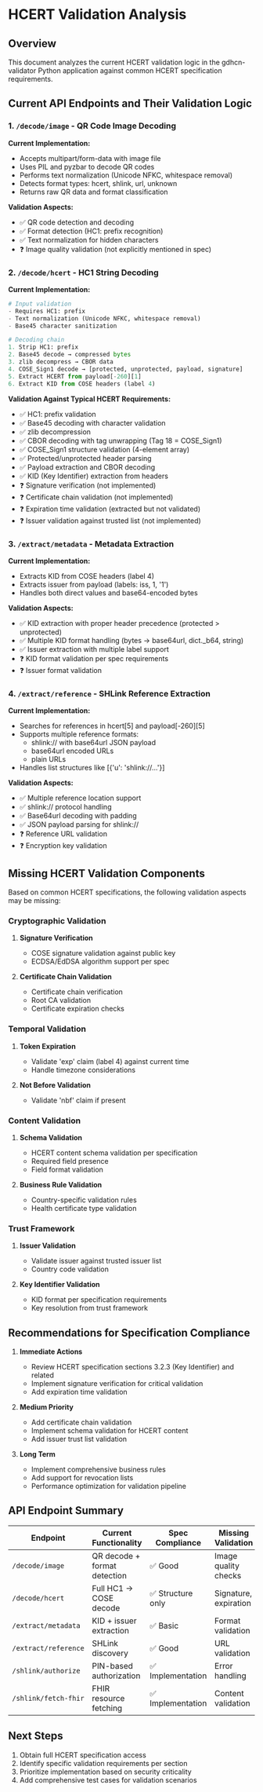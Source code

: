 # HCERT Validation Analysis

## Overview
This document analyzes the current HCERT validation logic in the gdhcn-validator Python application against common HCERT specification requirements.

## Current API Endpoints and Their Validation Logic

### 1. `/decode/image` - QR Code Image Decoding
**Current Implementation:**
- Accepts multipart/form-data with image file
- Uses PIL and pyzbar to decode QR codes
- Performs text normalization (Unicode NFKC, whitespace removal)
- Detects format types: hcert, shlink, url, unknown
- Returns raw QR data and format classification

**Validation Aspects:**
- ✅ QR code detection and decoding
- ✅ Format detection (HC1: prefix recognition)
- ✅ Text normalization for hidden characters
- ❓ Image quality validation (not explicitly mentioned in spec)

### 2. `/decode/hcert` - HC1 String Decoding
**Current Implementation:**
```python
# Input validation
- Requires HC1: prefix
- Text normalization (Unicode NFKC, whitespace removal)
- Base45 character sanitization

# Decoding chain
1. Strip HC1: prefix
2. Base45 decode → compressed bytes
3. zlib decompress → CBOR data  
4. COSE_Sign1 decode → [protected, unprotected, payload, signature]
5. Extract HCERT from payload[-260][1]
6. Extract KID from COSE headers (label 4)
```

**Validation Against Typical HCERT Requirements:**
- ✅ HC1: prefix validation
- ✅ Base45 decoding with character validation
- ✅ zlib decompression
- ✅ CBOR decoding with tag unwrapping (Tag 18 = COSE_Sign1)
- ✅ COSE_Sign1 structure validation (4-element array)
- ✅ Protected/unprotected header parsing
- ✅ Payload extraction and CBOR decoding
- ✅ KID (Key Identifier) extraction from headers
- ❓ Signature verification (not implemented)
- ❓ Certificate chain validation (not implemented)
- ❓ Expiration time validation (extracted but not validated)
- ❓ Issuer validation against trusted list (not implemented)

### 3. `/extract/metadata` - Metadata Extraction
**Current Implementation:**
- Extracts KID from COSE headers (label 4)
- Extracts issuer from payload (labels: iss, 1, '1')
- Handles both direct values and base64-encoded bytes

**Validation Aspects:**
- ✅ KID extraction with proper header precedence (protected > unprotected)
- ✅ Multiple KID format handling (bytes → base64url, dict._b64, string)
- ✅ Issuer extraction with multiple label support
- ❓ KID format validation per spec requirements
- ❓ Issuer format validation

### 4. `/extract/reference` - SHLink Reference Extraction  
**Current Implementation:**
- Searches for references in hcert[5] and payload[-260][5]
- Supports multiple reference formats:
  - shlink:// with base64url JSON payload
  - base64url encoded URLs
  - plain URLs
- Handles list structures like [{'u': 'shlink://...'}]

**Validation Aspects:**
- ✅ Multiple reference location support
- ✅ shlink:// protocol handling
- ✅ Base64url decoding with padding
- ✅ JSON payload parsing for shlink://
- ❓ Reference URL validation
- ❓ Encryption key validation

## Missing HCERT Validation Components

Based on common HCERT specifications, the following validation aspects may be missing:

### Cryptographic Validation
1. **Signature Verification**
   - COSE signature validation against public key
   - ECDSA/EdDSA algorithm support per spec

2. **Certificate Chain Validation**
   - Certificate chain verification
   - Root CA validation
   - Certificate expiration checks

### Temporal Validation
1. **Token Expiration**
   - Validate 'exp' claim (label 4) against current time
   - Handle timezone considerations

2. **Not Before Validation**
   - Validate 'nbf' claim if present

### Content Validation
1. **Schema Validation**
   - HCERT content schema validation per specification
   - Required field presence
   - Field format validation

2. **Business Rule Validation**
   - Country-specific validation rules
   - Health certificate type validation

### Trust Framework
1. **Issuer Validation**
   - Validate issuer against trusted issuer list
   - Country code validation

2. **Key Identifier Validation**
   - KID format per specification requirements
   - Key resolution from trust framework

## Recommendations for Specification Compliance

1. **Immediate Actions**
   - Review HCERT specification sections 3.2.3 (Key Identifier) and related
   - Implement signature verification for critical validation
   - Add expiration time validation

2. **Medium Priority**
   - Add certificate chain validation
   - Implement schema validation for HCERT content
   - Add issuer trust list validation

3. **Long Term**
   - Implement comprehensive business rules
   - Add support for revocation lists
   - Performance optimization for validation pipeline

## API Endpoint Summary

| Endpoint | Current Functionality | Spec Compliance | Missing Validation |
|----------|----------------------|-----------------|-------------------|
| `/decode/image` | QR decode + format detection | ✅ Good | Image quality checks |
| `/decode/hcert` | Full HC1 → COSE decode | ✅ Structure only | Signature, expiration |
| `/extract/metadata` | KID + issuer extraction | ✅ Basic | Format validation |
| `/extract/reference` | SHLink discovery | ✅ Good | URL validation |
| `/shlink/authorize` | PIN-based authorization | ✅ Implementation | Error handling |
| `/shlink/fetch-fhir` | FHIR resource fetching | ✅ Implementation | Content validation |

## Next Steps

1. Obtain full HCERT specification access
2. Identify specific validation requirements per section
3. Prioritize implementation based on security criticality
4. Add comprehensive test cases for validation scenarios